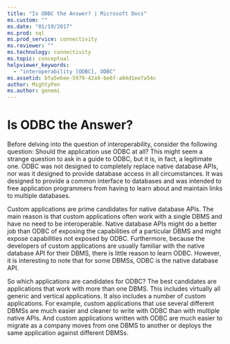 ```yaml
---
title: "Is ODBC the Answer? | Microsoft Docs"
ms.custom: ""
ms.date: "01/19/2017"
ms.prod: sql
ms.prod_service: connectivity
ms.reviewer: ""
ms.technology: connectivity
ms.topic: conceptual
helpviewer_keywords: 
  - "interoperability [ODBC], ODBC"
ms.assetid: bfa5e6ee-5979-42a9-be6f-a84d1ee7a54c
author: MightyPen
ms.author: genemi
---
```

# Is ODBC the Answer?
Before delving into the question of interoperability, consider the following question: Should the application use ODBC at all? This might seem a strange question to ask in a guide to ODBC, but it is, in fact, a legitimate one. ODBC was not designed to completely replace native database APIs, nor was it designed to provide database access in all circumstances. It was designed to provide a common interface to databases and was intended to free application programmers from having to learn about and maintain links to multiple databases.  
  
 Custom applications are prime candidates for native database APIs. The main reason is that custom applications often work with a single DBMS and have no need to be interoperable. Native database APIs might do a better job than ODBC of exposing the capabilities of a particular DBMS and might expose capabilities not exposed by ODBC. Furthermore, because the developers of custom applications are usually familiar with the native database API for their DBMS, there is little reason to learn ODBC. However, it is interesting to note that for some DBMSs, ODBC is the native database API.  
  
 So which applications are candidates for ODBC? The best candidates are applications that work with more than one DBMS. This includes virtually all generic and vertical applications. It also includes a number of custom applications. For example, custom applications that use several different DBMSs are much easier and cleaner to write with ODBC than with multiple native APIs. And custom applications written with ODBC are much easier to migrate as a company moves from one DBMS to another or deploys the same application against different DBMSs.
